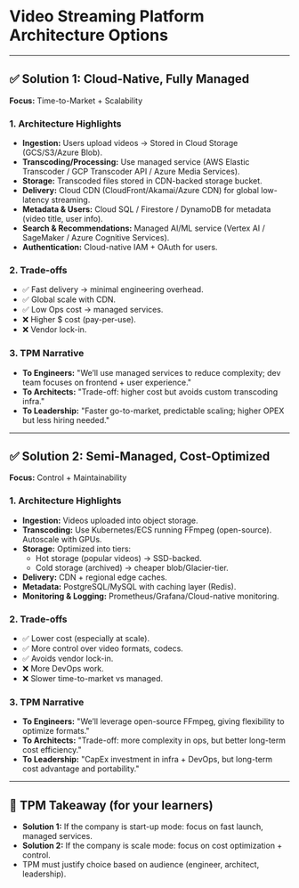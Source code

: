# Video Streaming Platform Architecture Options

---

## ✅ Solution 1: Cloud-Native, Fully Managed  
**Focus:** Time-to-Market + Scalability

### 1. Architecture Highlights
- **Ingestion:** Users upload videos → Stored in Cloud Storage (GCS/S3/Azure Blob).  
- **Transcoding/Processing:** Use managed service (AWS Elastic Transcoder / GCP Transcoder API / Azure Media Services).  
- **Storage:** Transcoded files stored in CDN-backed storage bucket.  
- **Delivery:** Cloud CDN (CloudFront/Akamai/Azure CDN) for global low-latency streaming.  
- **Metadata & Users:** Cloud SQL / Firestore / DynamoDB for metadata (video title, user info).  
- **Search & Recommendations:** Managed AI/ML service (Vertex AI / SageMaker / Azure Cognitive Services).  
- **Authentication:** Cloud-native IAM + OAuth for users.

### 2. Trade-offs
- ✅ Fast delivery → minimal engineering overhead.  
- ✅ Global scale with CDN.  
- ✅ Low Ops cost → managed services.  
- ❌ Higher $ cost (pay-per-use).  
- ❌ Vendor lock-in.

### 3. TPM Narrative
- **To Engineers:** "We’ll use managed services to reduce complexity; dev team focuses on frontend + user experience."  
- **To Architects:** "Trade-off: higher cost but avoids custom transcoding infra."  
- **To Leadership:** "Faster go-to-market, predictable scaling; higher OPEX but less hiring needed."

---

## ✅ Solution 2: Semi-Managed, Cost-Optimized  
**Focus:** Control + Maintainability

### 1. Architecture Highlights
- **Ingestion:** Videos uploaded into object storage.  
- **Transcoding:** Use Kubernetes/ECS running FFmpeg (open-source). Autoscale with GPUs.  
- **Storage:** Optimized into tiers:  
  - Hot storage (popular videos) → SSD-backed.  
  - Cold storage (archived) → cheaper blob/Glacier-tier.  
- **Delivery:** CDN + regional edge caches.  
- **Metadata:** PostgreSQL/MySQL with caching layer (Redis).  
- **Monitoring & Logging:** Prometheus/Grafana/Cloud-native monitoring.

### 2. Trade-offs
- ✅ Lower cost (especially at scale).  
- ✅ More control over video formats, codecs.  
- ✅ Avoids vendor lock-in.  
- ❌ More DevOps work.  
- ❌ Slower time-to-market vs managed.

### 3. TPM Narrative
- **To Engineers:** "We’ll leverage open-source FFmpeg, giving flexibility to optimize formats."  
- **To Architects:** "Trade-off: more complexity in ops, but better long-term cost efficiency."  
- **To Leadership:** "CapEx investment in infra + DevOps, but long-term cost advantage and portability."

---

## 🎯 TPM Takeaway (for your learners)

- **Solution 1:** If the company is start-up mode: focus on fast launch, managed services.  
- **Solution 2:** If the company is scale mode: focus on cost optimization + control.  
- TPM must justify choice based on audience (engineer, architect, leadership).